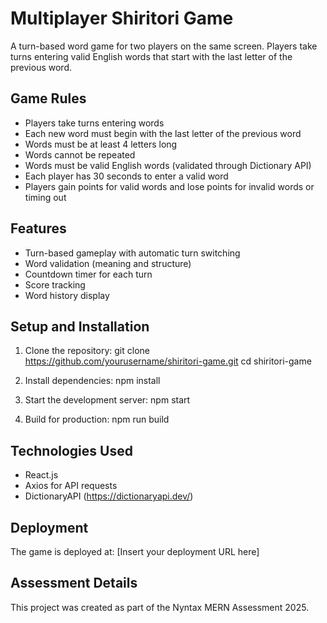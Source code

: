 # Multiplayer Shiritori Game

A turn-based word game for two players on the same screen. Players take turns entering valid English words that start with the last letter of the previous word.

## Game Rules

- Players take turns entering words
- Each new word must begin with the last letter of the previous word
- Words must be at least 4 letters long
- Words cannot be repeated
- Words must be valid English words (validated through Dictionary API)
- Each player has 30 seconds to enter a valid word
- Players gain points for valid words and lose points for invalid words or timing out

## Features

- Turn-based gameplay with automatic turn switching
- Word validation (meaning and structure)
- Countdown timer for each turn
- Score tracking
- Word history display

## Setup and Installation

1. Clone the repository:
git clone https://github.com/yourusername/shiritori-game.git
cd shiritori-game

2. Install dependencies:
npm install

3. Start the development server:
npm start

4. Build for production:
npm run build

## Technologies Used

- React.js
- Axios for API requests
- DictionaryAPI (https://dictionaryapi.dev/)

## Deployment

The game is deployed at: [Insert your deployment URL here]

## Assessment Details

This project was created as part of the Nyntax MERN Assessment 2025.
